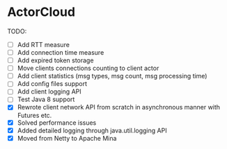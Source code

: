 # ActorCloud

TODO:
- [ ] Add RTT measure
- [ ] Add connection time measure
- [ ] Add expired token storage
- [ ] Move clients connections counting to client actor
- [ ] Add client statistics (msg types, msg count, msg processing time)
- [ ] Add config files support
- [ ] Add client logging API
- [ ] Test Java 8 support
- [x] Rewrote client network API from scratch in asynchronous manner with Futures etc.
- [x] Solved performance issues
- [x] Added detailed logging through java.util.logging API
- [x] Moved from Netty to Apache Mina